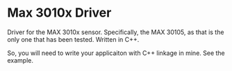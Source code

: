 # Max 3010x Driver

Driver for the MAX 3010x sensor. Specifically, the MAX 30105, as that is the
only one that has been tested. Written in C++.

So, you will need to write your applicaiton with C++ linkage in mine. See the
example.
